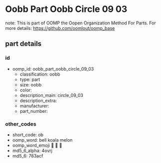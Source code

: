 # Oobb Part Oobb Circle 09 03  

note: This is part of OOMP the Oopen Organization Method For Parts. For more details: https://github.com/oomlout/oomp_base

##  part details





### id
* oomp_id: oobb_part_oobb_circle_09_03
  * classification: oobb
  * type: part
  * size: oobb
  * color: 
  * description_main: circle_09_03
  * description_extra: 
  * manufacturer: 
  * part_number: 

### other_codes
* short_code: ob
* oomp_word: bell koala melon
* oomp_word_emoji :bell: :koala: :melon:
* md5_6_alpha: 4ovrj
* md5_6: 783acf